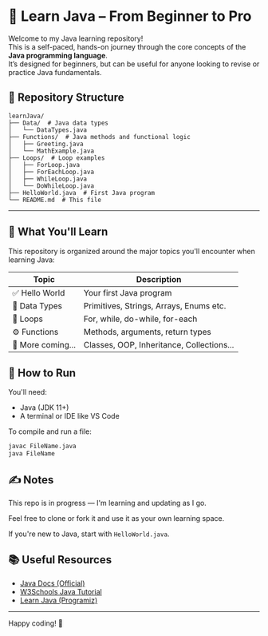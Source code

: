 # 🧠 Learn Java – From Beginner to Pro

Welcome to my Java learning repository!  
This is a self-paced, hands-on journey through the core concepts of the **Java programming language**.  
It’s designed for beginners, but can be useful for anyone looking to revise or practice Java fundamentals.

<!-- BEGIN AUTOGENERATED STRUCTURE -->
## 📁 Repository Structure

```text
learnJava/
├── Data/  # Java data types
│   └── DataTypes.java
├── Functions/  # Java methods and functional logic
│   ├── Greeting.java
│   └── MathExample.java
├── Loops/  # Loop examples
│   ├── ForLoop.java
│   ├── ForEachLoop.java
│   ├── WhileLoop.java
│   └── DoWhileLoop.java
├── HelloWorld.java  # First Java program
└── README.md  # This file
```

---

## 🧱 What You'll Learn

This repository is organized around the major topics you'll encounter when learning Java:

| Topic              | Description                              |
| ------------------ | ---------------------------------------- |
| ✅ Hello World     | Your first Java program                  |
| 🔢 Data Types       | Primitives, Strings, Arrays, Enums etc. |
| 🔁 Loops            | For, while, do-while, for-each          |
| ⚙️ Functions       | Methods, arguments, return types         |
| 🔧 More coming...  | Classes, OOP, Inheritance, Collections...|


<!-- BEGIN AUTOGENERATED STRUCTURE -->
## 🧪 How to Run

You'll need:
- Java (JDK 11+)
- A terminal or IDE like VS Code

To compile and run a file:

```bash
javac FileName.java
java FileName
```

## ✍️ Notes
This repo is in progress — I'm learning and updating as I go.

Feel free to clone or fork it and use it as your own learning space.

If you're new to Java, start with ```HelloWorld.java```.

## 📚 Useful Resources

- [Java Docs (Official)](https://docs.oracle.com/en/java/)
- [W3Schools Java Tutorial](https://www.w3schools.com/java/)
- [Learn Java (Programiz)](https://www.programiz.com/java-programming)

---

Happy coding! 🚀
 